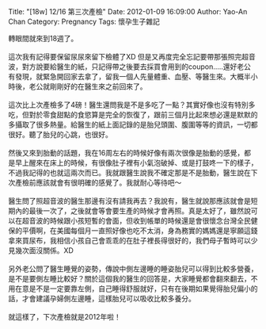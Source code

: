 Title: "[18w] 12/16 第三次產檢"
Date: 2012-01-09 16:09:00
Author: Yao-An Chan
Category: Pregnancy
Tags: 懷孕生子雜記


<div class='post'>
轉眼間就來到18週了。<br /><br />這次我有記得要保留尿尿來留下檢體了XD 但是又再度完全忘記要帶那張照完超音波，對方說要給醫生的紙，只記得帶之後要去採買會用到的coupon.....還好老公有發現，就緊急開回家去拿了，留我一個人先量體重、血壓、等醫生來。大概半小時後，老公就剛剛好的在醫生來之前回來了。<br /><br />這次比上次產檢多了4磅！醫生還問我是不是多吃了一點？其實好像也沒有特別多吃，但對於零食甜點的食慾算是完全的恢復了，跟前三個月比起來想必還是默默的多攝取了很多熱量。給醫生的紙上面記錄的是胎兒頭圍、腹圍等等的資訊，一切都很好。聽了胎兒的心跳，也很好。<br /><br />然後又來到胎動的話題，我在16周左右的時候好像有兩次很像是胎動的感覺，都是早上醒來在床上的時候，有很像肚子裡有小氣泡破掉、或是打鼓咚一下的樣子，不過我記得的也就這兩次而已。我就跟醫生說我不確定那是不是胎動，醫生說在下次產檢前應該就會有很明確的感覺了。我就耐心等待吧～<br /><br />醫生問了照超音波的醫生那邊有沒有請我再去？我說有，醫生就說那應該就會是短期內的最後一次了，之後就會等會要生產的時候才會再照。真是太好了，雖然說可以在超音波的時候跟小孩短暫的會面，但收到帳單的時候還是會很懷念台灣全民健保的平價啊，在美國每個月一直照好像也吃不太消，身為務實的媽媽還是寧願這錢拿來買尿布，我相信小孩自己會乖乖的在肚子裡長得很好的，我們母子暫時可以少見幾次面沒關係。XD<br /><br />另外老公問了醫生睡覺的姿勢，傳說中側左邊睡的睡姿胎兒可以得到比較多營養，是不是要側左睡比較好？關於這個我的醫生的回答是，大家睡覺都會翻來翻去，不用在意是不是一定要靠左側，自己睡得舒服就好，只有在後期如果覺得胎兒偏小的話，才會建議孕婦側左邊睡，這樣胎兒可以吸收比較多養分。<br /><br />就這樣了，下次產檢就是2012年啦！</div>
